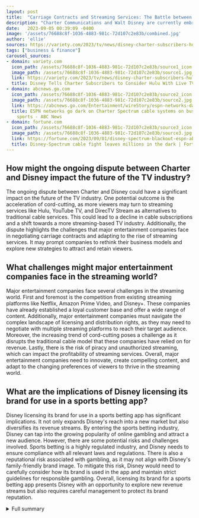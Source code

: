 ```yaml
---
layout: post
title:  "Carriage Contracts and Streaming Services: The Battle between Charter Communications and Disney"
description: "Charter Communications and Walt Disney are currently embroiled in a heated dispute over carriage contracts and the rise of streaming services. The tension between the two companies has resulted in a blackout of Disney networks on Charter's Spectrum cable service, impacting millions of households and major sporting events. Negotiations are ongoing, but reaching a resolution has proven difficult due to disagreements over rate increases and the changing landscape of the TV industry."
date:   2023-09-05 00:39:09 -0400
image: '/assets/76688c8f-1036-4883-981c-72d107c2e83b/combined.jpg'
author: 'ellie'
sources: https://variety.com/2023/tv/news/disney-charter-subscribers-hulu-live-tv-1235713147/ https://abcnews.go.com/Entertainment/wireStory/espn-networks-dark-charter-spectrum-cable-systems-busy-102851868 https://fortune.com/2023/09/01/disney-spectrum-blackout-espn-abc/ https://www.yahoo.com/entertainment/disney-hits-back-charter-claims-192318006.html https://www.theinformation.com/articles/forget-cord-cutting-big-threat-to-cable-is-disappearing-tv-profits https://sensortower.com/blog/netflix-password-crackdown-mobile-app-users-free-streaming-apps
tags: ["business & finance"]
carousel_sources:
- domain: variety.com
  icon_path: /assets/76688c8f-1036-4883-981c-72d107c2e83b/source1_icon.jpg
  image_path: /assets/76688c8f-1036-4883-981c-72d107c2e83b/source1.jpg
  link: https://variety.com/2023/tv/news/disney-charter-subscribers-hulu-live-tv-1235713147/
  title: Disney Tells Charter Subscribers to Consider Hulu With Live TV Option - Variety
- domain: abcnews.go.com
  icon_path: /assets/76688c8f-1036-4883-981c-72d107c2e83b/source2_icon.jpg
  image_path: /assets/76688c8f-1036-4883-981c-72d107c2e83b/source2.jpg
  link: https://abcnews.go.com/Entertainment/wireStory/espn-networks-dark-charter-spectrum-cable-systems-busy-102851868
  title: ESPN networks go dark on Charter Spectrum cable systems on busy night for
    sports - ABC News
- domain: fortune.com
  icon_path: /assets/76688c8f-1036-4883-981c-72d107c2e83b/source3_icon.jpg
  image_path: /assets/76688c8f-1036-4883-981c-72d107c2e83b/source3.jpg
  link: https://fortune.com/2023/09/01/disney-spectrum-blackout-espn-abc/
  title: Disney-Spectrum cable fight leaves millions in the dark | Fortune
---
```


## How might the ongoing dispute between Charter and Disney impact the future of the TV industry?
The ongoing dispute between Charter and Disney could have a significant impact on the future of the TV industry. One potential outcome is the acceleration of cord-cutting, as more viewers may turn to streaming services like Hulu, YouTube TV, and DirecTV Stream as alternatives to traditional cable services. This could lead to a decline in cable subscriptions and a shift towards a more streaming-based TV industry. Additionally, the dispute highlights the challenges that major entertainment companies face in negotiating carriage contracts and adapting to the rise of streaming services. It may prompt companies to rethink their business models and explore new strategies to attract and retain viewers.

## What challenges might major entertainment companies face in the streaming world?
Major entertainment companies face several challenges in the streaming world. First and foremost is the competition from existing streaming platforms like Netflix, Amazon Prime Video, and Disney+. These companies have already established a loyal customer base and offer a wide range of content. Additionally, major entertainment companies must navigate the complex landscape of licensing and distribution rights, as they may need to negotiate with multiple streaming platforms to reach their target audience. Moreover, the increasing trend of cord-cutting poses a challenge as it disrupts the traditional cable model that these companies have relied on for revenue. Lastly, there is the risk of piracy and unauthorized streaming, which can impact the profitability of streaming services. Overall, major entertainment companies need to innovate, create compelling content, and adapt to the changing preferences of viewers to thrive in the streaming world.

## What are the implications of Disney licensing its brand for use in a sports betting app?
Disney licensing its brand for use in a sports betting app has significant implications. It not only expands Disney's reach into a new market but also diversifies its revenue streams. By entering the sports betting industry, Disney can tap into the growing popularity of online gambling and attract a new audience. However, there are some potential risks and challenges involved. Sports betting is a highly regulated industry, and Disney needs to ensure compliance with all relevant laws and regulations. There is also a reputational risk associated with gambling, as it may not align with Disney's family-friendly brand image. To mitigate this risk, Disney would need to carefully consider how its brand is used in the app and maintain strict guidelines for responsible gambling. Overall, licensing its brand for a sports betting app presents Disney with an opportunity to explore new revenue streams but also requires careful management to protect its brand reputation.

<details>
  <summary>Full summary</summary>
Charter Communications and Walt Disney are engaged in a battle over carriage contracts and the rise of streaming services. Both companies are trying to protect their interests while providing the best options for their customers.<br><br>Charter suggests cutting Disney networks from its programming lineup. This move is in response to the ongoing dispute between the two companies. Disney, on the other hand, promotes Hulu with its live TV option to Charter subscribers, offering an alternative to the traditional cable service.<br><br>The tension between Charter and Disney escalated when Disney decided to remove its TV networks from Charter's Spectrum cable service. This blackout affected millions of households across several large cities, including New York and Los Angeles. The blackout occurred during the college football season kickoff and the U.S. Open, disappointing sports fans and the U.S. Tennis Association.<br><br>Negotiations between Charter and Disney have been ongoing, but both parties have yet to reach a resolution. Charter proposed a new model for offering Disney streaming services, which Disney suggests Charter customers use to access all the networks they want.<br><br>In addition to the dispute between Charter and Disney, ESPN, a Disney-owned channel, has licensed its brand for use in a sports betting app. As part of the agreement, Disney-owned ESPN will receive $1.5 billion and other considerations from Penn Entertainment. This move could potentially allow ESPN to venture into uncharted waters.<br><br>The carriage dispute between Charter Spectrum and Disney has caused several channels to go off the air. Besides ESPN, other Disney-owned channels like ABC, Freeform, FX, and National Geographic have also gone dark. Both companies have been engaged in negotiations, but the disagreement over rate increases for channels and declining viewer numbers due to streaming services has made it difficult to find a resolution.<br><br>Charter Spectrum offered a fair deal, but Disney is demanding an excessive increase. ESPN, in particular, has the highest carriage fees for cable companies. Under the 2019 carriage deal, Disney receives $2.20 billion per year from Charter Spectrum.<br><br>While Charter Communications believes that the current video ecosystem is broken and seeks a better path, Disney is standing firm for now. Disney CEO Bob Iger is bearish on the traditional TV model and is contemplating the sale of ABC and other holdings. The blackout resulting from the dispute could drive more sports fans to streaming services.<br><br>Disney urges Charter Spectrum customers to switch to Hulu + Live TV or rival streaming TV bundles like YouTube TV. Disney values its relationship with viewers and hopes for more conversations with Charter to restore access to content. Consumers now have more choices than ever to access programming without a cable subscription, with Hulu + Live TV, DirecTV Stream, YouTube TV, Sling, and Fubo as recommended alternatives.<br><br>The threat of cord-cutting and rising programming costs could impact the TV industry. Some people already buy only broadband from cable firms, and major entertainment companies are launching streaming services to sell channels directly to consumers. However, they may face challenges in replicating their existing profits in a streaming world.<br><br>In conclusion, the battle between Charter Communications and Disney over carriage contracts and streaming services continues. While Charter suggests cutting Disney networks from its programming lineup, Disney is promoting Hulu with its live TV option to Charter subscribers. The blackout resulting from the dispute has affected millions of households, disappointing sports fans and the U.S. Tennis Association. Negotiations between Charter and Disney are ongoing, but finding a resolution has been challenging due to disagreements over rate increases and declining viewer numbers. The future of the TV industry remains uncertain as cord-cutting and rising programming costs pose threats to cable operators.
</details>
